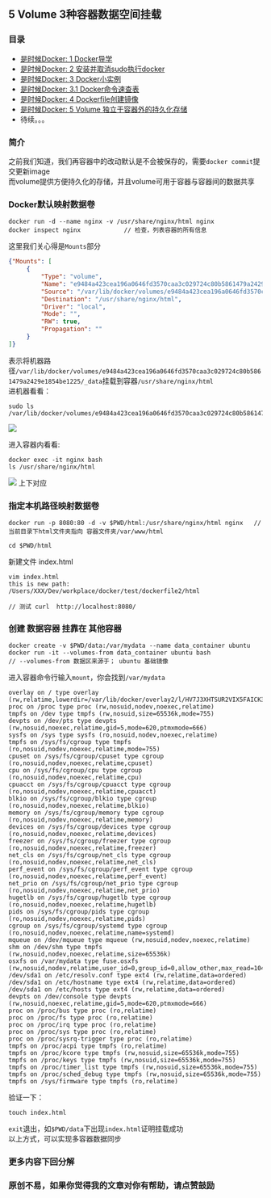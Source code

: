 ## 5 Volume 3种容器数据空间挂载

### 目录
- [是时候Docker: 1 Docker导学](https://juejin.im/post/5d8c169c6fb9a04e0855a141)
- [是时候Docker: 2 安装并取消sudo执行docker](https://juejin.im/post/5d8d60c651882509453c1e83)
- [是时候Docker: 3 Docker小实例](https://juejin.im/post/5d91d21c518825094d62676b)
- [是时候Docker: 3.1 Docker命令速查表]()
- [是时候Docker: 4 Dockerfile创建镜像](https://juejin.im/post/5d91d7fe5188250970132e2b)
- [是时候Docker: 5 Volume 独立于容器外的持久化存储]()
- 待续。。。

### 简介
之前我们知道，我们再容器中的改动默认是不会被保存的，需要`docker commit`提交更新image<br />
而volume提供方便持久化的存储，并且volume可用于容器与容器间的数据共享

### Docker默认映射数据卷
```shell
docker run -d --name nginx -v /usr/share/nginx/html nginx
docker inspect nginx            // 检查，列表容器的所有信息
```
这里我们关心得是`Mounts`部分
```json
{"Mounts": [
     {
         "Type": "volume",
         "Name": "e9484a423cea196a0646fd3570caa3c029724c80b5861479a2429e1854be1225",
         "Source": "/var/lib/docker/volumes/e9484a423cea196a0646fd3570caa3c029724c80b5861479a2429e1854be1225/_data",
         "Destination": "/usr/share/nginx/html",
         "Driver": "local",
         "Mode": "",
         "RW": true,
         "Propagation": ""
     }
]}
```
表示将机器路径`/var/lib/docker/volumes/e9484a423cea196a0646fd3570caa3c029724c80b5861479a2429e1854be1225/_data`挂载到容器`/usr/share/nginx/html`<br />
进机器看看：
```shell
sudo ls /var/lib/docker/volumes/e9484a423cea196a0646fd3570caa3c029724c80b5861479a2429e1854be1225/_data
```
![](https://user-gold-cdn.xitu.io/2019/9/30/16d820653bdf7f8c?w=1241&h=89&f=jpeg&s=28651)

进入容器内看看:
```shell
docker exec -it nginx bash
ls /usr/share/nginx/html
```
![](https://user-gold-cdn.xitu.io/2019/9/30/16d82087bef587f1?w=771&h=72&f=png&s=15831)
上下对应

### 指定本机路径映射数据卷
```shell
docker run -p 8080:80 -d -v $PWD/html:/usr/share/nginx/html nginx   // 当前目录下html文件夹指向 容器文件夹/var/www/html

cd $PWD/html
```
新建文件 index.html
```shell
vim index.html
this is new path: /Users/XXX/Dev/workplace/docker/test/dockerfile2/html

// 测试 curl  http://localhost:8080/
```

### 创建 数据容器 挂靠在 其他容器
```shell
docker create -v $PWD/data:/var/mydata --name data_container ubuntu 
docker run -it --volumes-from data_container ubuntu bash                // --volumes-from 数据区来源于； ubuntu 基础镜像
```

进入容器命令行输入`mount`，你会找到`/var/mydata`
```shell
overlay on / type overlay (rw,relatime,lowerdir=/var/lib/docker/overlay2/l/HV7J3XHTSUR2VIX5FAICK3GTNP:/var/lib/docker/overlay2/l/FNZVNT3SVEJA6OA6AUF4HS7BAF:/var/lib/docker/overlay2/l/HLYOPOXL7XLBVZ75AEBUXBDSI6:/var/lib/docker/overlay2/l/VLLH4C5NZ7VWCHKU2FE5WQIF43:/var/lib/docker/overlay2/l/IZU6B7HVYHQIVVS5HF4QNFZSWN,upperdir=/var/lib/docker/overlay2/7e5a362489866581c4c8bc1979782cda8f85d06f48855cdc0faf0cda1c9498de/diff,workdir=/var/lib/docker/overlay2/7e5a362489866581c4c8bc1979782cda8f85d06f48855cdc0faf0cda1c9498de/work)
proc on /proc type proc (rw,nosuid,nodev,noexec,relatime)
tmpfs on /dev type tmpfs (rw,nosuid,size=65536k,mode=755)
devpts on /dev/pts type devpts (rw,nosuid,noexec,relatime,gid=5,mode=620,ptmxmode=666)
sysfs on /sys type sysfs (ro,nosuid,nodev,noexec,relatime)
tmpfs on /sys/fs/cgroup type tmpfs (ro,nosuid,nodev,noexec,relatime,mode=755)
cpuset on /sys/fs/cgroup/cpuset type cgroup (ro,nosuid,nodev,noexec,relatime,cpuset)
cpu on /sys/fs/cgroup/cpu type cgroup (ro,nosuid,nodev,noexec,relatime,cpu)
cpuacct on /sys/fs/cgroup/cpuacct type cgroup (ro,nosuid,nodev,noexec,relatime,cpuacct)
blkio on /sys/fs/cgroup/blkio type cgroup (ro,nosuid,nodev,noexec,relatime,blkio)
memory on /sys/fs/cgroup/memory type cgroup (ro,nosuid,nodev,noexec,relatime,memory)
devices on /sys/fs/cgroup/devices type cgroup (ro,nosuid,nodev,noexec,relatime,devices)
freezer on /sys/fs/cgroup/freezer type cgroup (ro,nosuid,nodev,noexec,relatime,freezer)
net_cls on /sys/fs/cgroup/net_cls type cgroup (ro,nosuid,nodev,noexec,relatime,net_cls)
perf_event on /sys/fs/cgroup/perf_event type cgroup (ro,nosuid,nodev,noexec,relatime,perf_event)
net_prio on /sys/fs/cgroup/net_prio type cgroup (ro,nosuid,nodev,noexec,relatime,net_prio)
hugetlb on /sys/fs/cgroup/hugetlb type cgroup (ro,nosuid,nodev,noexec,relatime,hugetlb)
pids on /sys/fs/cgroup/pids type cgroup (ro,nosuid,nodev,noexec,relatime,pids)
cgroup on /sys/fs/cgroup/systemd type cgroup (ro,nosuid,nodev,noexec,relatime,name=systemd)
mqueue on /dev/mqueue type mqueue (rw,nosuid,nodev,noexec,relatime)
shm on /dev/shm type tmpfs (rw,nosuid,nodev,noexec,relatime,size=65536k)
osxfs on /var/mydata type fuse.osxfs (rw,nosuid,nodev,relatime,user_id=0,group_id=0,allow_other,max_read=1048576)
/dev/sda1 on /etc/resolv.conf type ext4 (rw,relatime,data=ordered)
/dev/sda1 on /etc/hostname type ext4 (rw,relatime,data=ordered)
/dev/sda1 on /etc/hosts type ext4 (rw,relatime,data=ordered)
devpts on /dev/console type devpts (rw,nosuid,noexec,relatime,gid=5,mode=620,ptmxmode=666)
proc on /proc/bus type proc (ro,relatime)
proc on /proc/fs type proc (ro,relatime)
proc on /proc/irq type proc (ro,relatime)
proc on /proc/sys type proc (ro,relatime)
proc on /proc/sysrq-trigger type proc (ro,relatime)
tmpfs on /proc/acpi type tmpfs (ro,relatime)
tmpfs on /proc/kcore type tmpfs (rw,nosuid,size=65536k,mode=755)
tmpfs on /proc/keys type tmpfs (rw,nosuid,size=65536k,mode=755)
tmpfs on /proc/timer_list type tmpfs (rw,nosuid,size=65536k,mode=755)
tmpfs on /proc/sched_debug type tmpfs (rw,nosuid,size=65536k,mode=755)
tmpfs on /sys/firmware type tmpfs (ro,relatime)
```

验证一下：
```shell
touch index.html
```
`exit`退出，如`$PWD/data`下出现`index.html`证明挂载成功<br />
以上方式，可以实现多容器数据同步 


### 更多内容下回分解
### 原创不易，如果你觉得我的文章对你有帮助，请点赞鼓励
